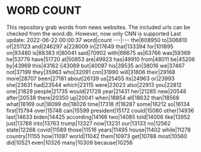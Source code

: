 # WORD COUNT
This repository grab words from news websites. The included urls can be checked from the word.db.
However, now only CNN is supported
Last update: 2022-06-22 00:00:37
word|count
---|---
the|608950
to|306810
of|251123
and|246297
a|228009
in|217649
that|133394
for|101895
on|93480
is|88383
it|80041
said|70902
with|68675
as|63766
was|59369
he|53779
have|51720
at|50853
are|49923
has|49910
from|48011
be|45206
by|43969
this|43162
i|43069
but|40097
his|39535
an|38016
we|37467
not|37199
they|35963
who|32091
cnn|31990
will|31806
their|29168
more|28707
been|27181
about|26139
us|25455
its|24963
or|23993
she|23631
had|23544
which|23115
were|23023
also|22913
you|22812
one|21829
people|21735
would|21728
year|21431
her|21285
new|20548
after|20538
there|20350
up|20041
when|18854
all|18632
than|18568
what|18169
out|18099
do|18026
time|17318
if|16287
some|16212
so|16134
first|15794
over|15748
can|15599
president|15172
could|15080
other|14936
last|14633
biden|14425
according|14166
two|14085
told|14006
like|13952
just|13788
into|13763
trump|13327
now|13231
our|13133
no|12562
state|12268
covid|11589
those|11516
years|11495
house|11402
while|11278
country|11155
how|11097
world|11042
them|10973
get|10788
most|10560
did|10521
even|10326
many|10309
because|10256
